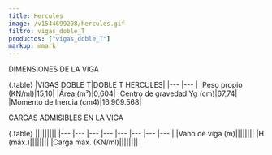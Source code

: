 ```yaml
---
title: Hercules
image: /v1544699298/hercules.gif
filtro: vigas_doble_T
productos: ["vigas_doble_T"]
markup: mmark
---
```


DIMENSIONES DE LA VIGA

{.table}
|VIGAS DOBLE T|DOBLE T HERCULES|
|--- |--- |
|Peso propio (KN/ml)|15,10|
|Área (m²)|0,604|
|Centro de gravedad Yg (cm)|67,74|
|Momento de Inercia (cm4)|16.909.568|


CARGAS ADMISIBLES EN LA VIGA

{.table}
|||||||||
|--- |--- |--- |--- |--- |--- |--- |--- |
|Vano de viga (m)||||||||
|H (máx.)||||||||
|Carga máx. (KN/ml)||||||||
